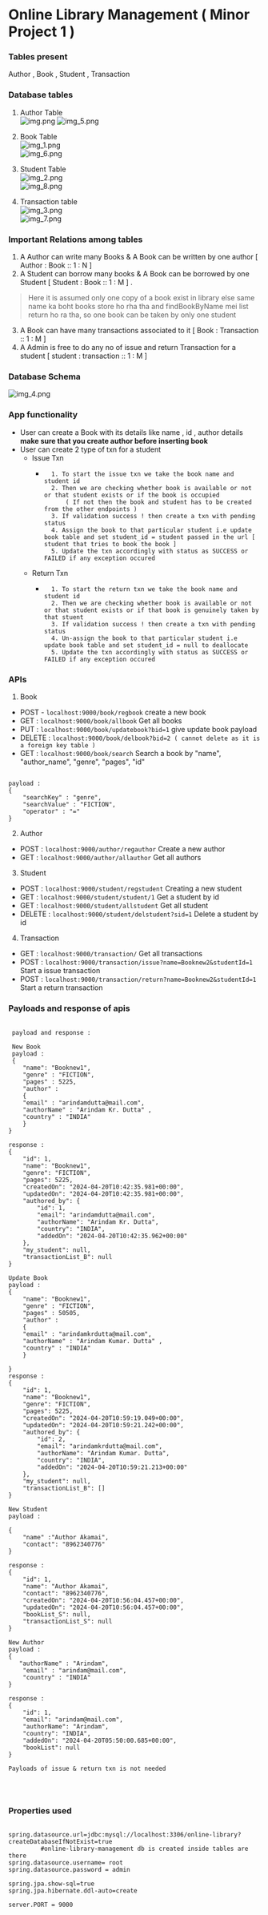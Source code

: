 # Online Library Management ( Minor Project 1 )

### Tables present
Author , Book , Student , Transaction

### Database tables
1. Author Table  <br/>
   ![img.png](..%2FMP2-Online-library-managmt%20%2B%20Spring%20security%20%2B%20Redis%20Cache%2Fimages%2Fimg.png)
   ![img_5.png](images/img_5.png)

2. Book Table  <br/>
   ![img_1.png](images/img_1.png) <br/>
   ![img_6.png](images/img_6.png)

4. Student Table  <br/>
   ![img_2.png](images/img_2.png)<br/>
   ![img_8.png](images/img_8.png)

5. Transaction table  <br/>
   ![img_3.png](images/img_3.png)<br/>
   ![img_7.png](images/img_7.png)

### Important Relations among tables
1. A Author can write many Books & A Book can be written by one author [ Author : Book :: 1 : N ]
2. A Student can borrow many books & A Book can be borrowed by one Student  [ Student : Book :: 1 : M ] .
> Here it is assumed only one copy of a book exist in library else same name ka boht books store ho rha tha and findBookByName mei list return ho ra tha, so one book can be taken by only one student
3. A Book can have many transactions associated to it [ Book : Transaction :: 1 : M ]
4. A Admin is free to do any no of issue and return Transaction for a student [ student : transaction :: 1 : M ]

### Database Schema
![img_4.png](images%2Fimg_4.png)

### App functionality
- User can create a Book with its details like name , id , author details
  **make sure that you create author before inserting book**
- User can create 2 type of txn for a student <br/>
    * Issue Txn
        *       1. To start the issue txn we take the book name and student id
                2. Then we are checking whether book is available or not or that student exists or if the book is occupied
                    ( If not then the book and student has to be created from the other endpoints )
                3. If validation success ! then create a txn with pending status
                4. Assign the book to that particular student i.e update book table and set student_id = student passed in the url [ student that tries to book the book ]
                5. Update the txn accordingly with status as SUCCESS or FAILED if any exception occured

    * Return Txn
        *       1. To start the return txn we take the book name and student id
                2. Then we are checking whether book is available or not or that student exists or if that book is genuinely taken by that stuent
                3. If validation success ! then create a txn with pending status
                4. Un-assign the book to that particular student i.e update book table and set student_id = null to deallocate
                5. Update the txn accordingly with status as SUCCESS or FAILED if any exception occured

### APIs
1. Book
- POST - `localhost:9000/book/regbook`   create a new book
- GET : `localhost:9000/book/allbook`   Get all books
- PUT : `localhost:9000/book/updatebook?bid=1`       give update book payload
- DELETE : `localhost:9000/book/delbook?bid=2 ( cannot delete as it is a foreign key table )`
- GET : `localhost:9000/book/search`   Search a book by "name", "author_name", "genre", "pages", "id"
 <pre><code>
payload :
{
    "searchKey" : "genre",
    "searchValue" : "FICTION",
    "operator" : "="
}
</code></pre>

2. Author
- POST : `localhost:9000/author/regauthor`  Create a new author
- GET : `localhost:9000/author/allauthor`   Get all authors

3. Student
- POST : `localhost:9000/student/regstudent`  Creating a new student
- GET : `localhost:9000/student/student/1` Get a student by id
- GET :  `localhost:9000/student/allstudent`  Get all student
- DELETE : `localhost:9000/student/delstudent?sid=1`  Delete a student by id

4. Transaction
- GET : `localhost:9000/transaction/`   Get all transactions
- POST : `localhost:9000/transaction/issue?name=Booknew2&studentId=1`  Start a issue transaction
- POST : `localhost:9000/transaction/return?name=Booknew2&studentId=1` Start a return transaction

### Payloads and response of apis
 <pre>
 <code>
 payload and response :

 New Book 
 payload :
 {
    "name": "Booknew1",
    "genre" : "FICTION",
    "pages" : 5225,
    "author" : 
    {
    "email" : "arindamdutta@mail.com",
    "authorName" : "Arindam Kr. Dutta" ,
    "country" : "INDIA"
    }
}

response :
{
    "id": 1,
    "name": "Booknew1",
    "genre": "FICTION",
    "pages": 5225,
    "createdOn": "2024-04-20T10:42:35.981+00:00",
    "updatedOn": "2024-04-20T10:42:35.981+00:00",
    "authored_by": {
        "id": 1,
        "email": "arindamdutta@mail.com",
        "authorName": "Arindam Kr. Dutta",
        "country": "INDIA",
        "addedOn": "2024-04-20T10:42:35.962+00:00"
    },
    "my_student": null,
    "transactionList_B": null
}

Update Book
payload :
{
    "name": "Booknew1",
    "genre" : "FICTION",
    "pages" : 50505,
    "author" : 
    {
    "email" : "arindamkrdutta@mail.com",
    "authorName" : "Arindam Kumar. Dutta" ,
    "country" : "INDIA"
    }

}
response :
{
    "id": 1,
    "name": "Booknew1",
    "genre": "FICTION",
    "pages": 5225,
    "createdOn": "2024-04-20T10:59:19.049+00:00",
    "updatedOn": "2024-04-20T10:59:21.242+00:00",
    "authored_by": {
        "id": 2,
        "email": "arindamkrdutta@mail.com",
        "authorName": "Arindam Kumar. Dutta",
        "country": "INDIA",
        "addedOn": "2024-04-20T10:59:21.213+00:00"
    },
    "my_student": null,
    "transactionList_B": []
}

New Student
payload :

{
    "name" :"Author Akamai",
    "contact": "8962340776"
}

response :
{
    "id": 1,
    "name": "Author Akamai",
    "contact": "8962340776",
    "createdOn": "2024-04-20T10:56:04.457+00:00",
    "updatedOn": "2024-04-20T10:56:04.457+00:00",
    "bookList_S": null,
    "transactionList_S": null
}

New Author 
payload :
{
   "authorName" : "Arindam",
    "email" : "arindam@mail.com",
    "country" : "INDIA" 
}

response :
{
    "id": 1,
    "email": "arindam@mail.com",
    "authorName": "Arindam",
    "country": "INDIA",
    "addedOn": "2024-04-20T05:50:00.685+00:00",
    "bookList": null
}

Payloads of issue & return txn is not needed

 </code>
 </pre>

### Properties used
<pre>
<code>
spring.datasource.url=jdbc:mysql://localhost:3306/online-library?createDatabaseIfNotExist=true
         #online-library-management db is created inside tables are there
spring.datasource.username= root
spring.datasource.password = admin

spring.jpa.show-sql=true
spring.jpa.hibernate.ddl-auto=create

server.PORT = 9000
</code>
</pre>
